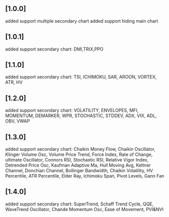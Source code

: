 ## [1.0.0]

added support multiple secondary chart
added support hiding main chart

## [1.0.1]

added support secondary chart: DMI,TRIX,PPO

## [1.1.0]

added support secondary chart: TSI, ICHIMOKU, SAR, AROON, VORTEX, ATR, HV

## [1.2.0]

added support secondary chart: VOLATILITY, ENVELOPES, MFI, MOMENTUM, DEMARKER, WPR, STOCHASTIC, STDDEV, ADX, VIX, ADL, OBV, VWAP

## [1.3.0]

added support secondary chart: Chaikin Money Flow, Chaikin Oscillator, Klinger Volume Osc, Volume Price Trend, Force Index, Rate of Change, ultimate Oscillator, Connors RSI, Stochastic RSI, Relative Vigor Index, Detrended Price Osc, Kaufman Adaptive Ma, Hull Moving Avg, Keltner Channel, Donchian Channel, Bollinger Bandwidth, Chaikin Volatility, HV Percentile, ATR Percentile, Elder Ray, Ichimoku Span, Pivot Levels, Gann Fan

## [1.4.0]

added support secondary chart: SuperTrend, Schaff Trend Cycle, QQE, WaveTrend Oscillator, Chande Momentum Osc, Ease of Movement, PVI&NVI